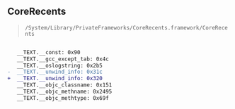 ## CoreRecents

> `/System/Library/PrivateFrameworks/CoreRecents.framework/CoreRecents`

```diff

   __TEXT.__const: 0x90
   __TEXT.__gcc_except_tab: 0x4c
   __TEXT.__oslogstring: 0x2b5
-  __TEXT.__unwind_info: 0x31c
+  __TEXT.__unwind_info: 0x320
   __TEXT.__objc_classname: 0x151
   __TEXT.__objc_methname: 0x2495
   __TEXT.__objc_methtype: 0x69f

```
